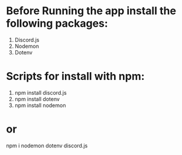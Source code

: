 # Before Running the app install the following packages:
1) Discord.js
2) Nodemon
3) Dotenv

# Scripts for install with npm:

1)  npm install discord.js
2)  npm install dotenv
3)  npm install nodemon

# or

npm i nodemon dotenv discord.js
